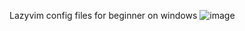 Lazyvim config files for beginner on windows 
![image](https://github.com/user-attachments/assets/e95990a0-e05b-4fab-8f04-2b187096be3e)
